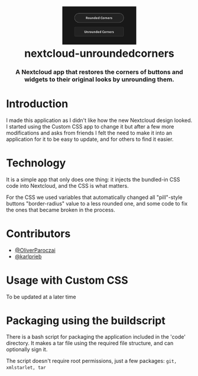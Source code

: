 <h1 align="center">
  <br>
  <a href="https://github.com/OliverParoczai/nextcloud-unroundedcorners"><img src="https://raw.githubusercontent.com/OliverParoczai/nextcloud-unroundedcorners/master/differences.png" alt="nextcloud-unroundedcorners logo" width="200"></a>
  <br>nextcloud-unroundedcorners
</h1>
<h3 align="center">
  A Nextcloud app that restores the corners of buttons and widgets to their original looks by unrounding them.
</h3>

# Introduction

I made this application as I didn't like how the new Nextcloud design looked. I started using the Custom CSS app to change it but after a few more modifications and asks from friends I felt the need to make it into an application for it to be easy to update, and for others to find it easier.

# Technology

It is a simple app that only does one thing: it injects the bundled-in CSS code into Nextcloud, and the CSS is what matters.

For the CSS we used variables that automatically changed all "pill"-style buttons "border-radius" value to a less rounded one, and some code to fix the ones that became broken in the process.

# Contributors

- [@OliverParoczai](https://github.com/OliverParoczai)
- [@karlprieb](https://github.com/karlprieb)

# Usage with Custom CSS

To be updated at a later time

# Packaging using the buildscript

There is a bash script for packaging the application included in the 'code' directory. It makes a tar file using the required file structure, and can optionally sign it.

The script doesn't require root permissions, just a few packages: ```git, xmlstarlet, tar```
